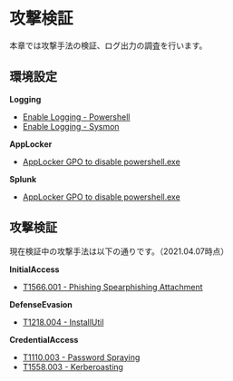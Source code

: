 # 攻撃検証

本章では攻撃手法の検証、ログ出力の調査を行います。

環境設定
-------------

**Logging**
- [Enable Logging - Powershell](lab/logging-powershell.md)
- [Enable Logging - Sysmon](lab/logging-sysmon.md)

**AppLocker**
- [AppLocker GPO to disable powershell.exe](lab/AppLocker_GPO_for_PS.md)

**Splunk**
- [AppLocker GPO to disable powershell.exe](lab/Splunk.md)

攻撃検証
-------------
現在検証中の攻撃手法は以下の通りです。（2021.04.07時点）

**InitialAccess**
- [T1566.001 - Phishing Spearphishing Attachment](InitialAccess/T1566.001.md)

**DefenseEvasion**
- [T1218.004 - InstallUtil](DefenseEvasion/T1218.004.md)

**CredentialAccess**
- [T1110.003 - Password Spraying](CredentialAccess/T1110.003.md)
- [T1558.003 - Kerberoasting](CredentialAccess/T1558.003.md)
